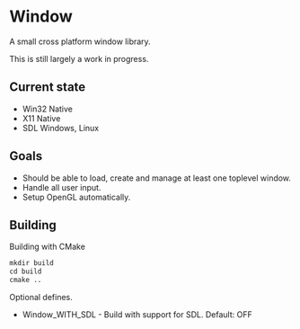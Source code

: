 # Window

A small cross platform window library.

This is still largely a work in progress.  

## Current state

+ Win32 Native
+ X11 Native
+ SDL Windows, Linux

## Goals

+ Should be able to load, create and manage at least one toplevel window.
+ Handle all user input.
+ Setup OpenGL automatically.

## Building

Building with CMake

```txt
mkdir build
cd build
cmake ..
```

Optional defines.

+ Window_WITH_SDL - Build with support for SDL. Default: OFF
